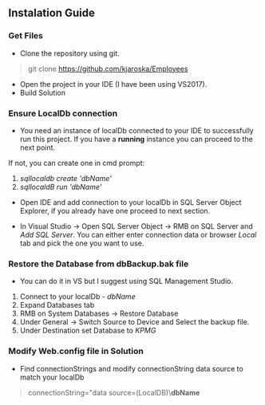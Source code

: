 ## Instalation Guide ##

### Get Files ###
* Clone the repository using git.
> git clone https://github.com/kjaroska/Employees

* Open the project in your IDE (I have been using VS2017).
* Build Solution

### Ensure LocalDb connection ###
* You need an instance of localDb connected to your IDE to successfully run this project.
If you have a **running** instance you can proceed to the next point.

If not, you can create one in cmd prompt:
1) *sqllocaldb create 'dbName'*
2) *sqllocaldB run 'dbName'*


* Open IDE and add connection to your localDb in SQL Server Object Explorer, if you already have one proceed to next section.

* In Visual Studio -> Open SQL Server Object -> RMB on SQL Server and *Add SQL Server*. You can either enter connection data or browser *Local* tab and pick the one you want to use.

### Restore the Database from dbBackup.bak file ###
* You can do it in VS but I suggest using SQL Management Studio.
1) Connect to your localDb - *dbName*
2) Expand Databases tab
3) RMB on System Databases -> Restore Database
4) Under General -> Switch Source to Device and Select the backup file.
5) Under Destination set Database to *KPMG*

### Modify Web.config file in Solution ###
* Find connectionStrings and modify connectionString data source to match your localDb
> connectionString="data source=(LocalDB)\\**dbName**

